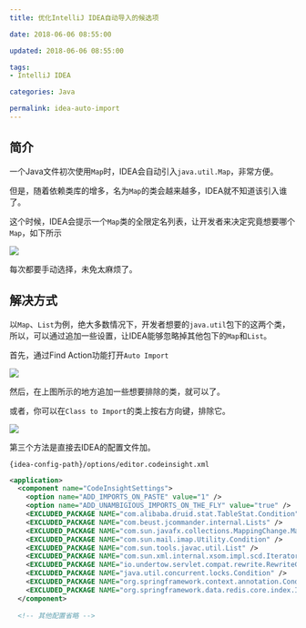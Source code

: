 ```yaml
---
title: 优化IntelliJ IDEA自动导入的候选项

date: 2018-06-06 08:55:00

updated: 2018-06-06 08:55:00

tags:
- IntelliJ IDEA

categories: Java

permalink: idea-auto-import
---
```


## 简介

一个Java文件初次使用`Map`时，IDEA会自动引入`java.util.Map`，非常方便。

但是，随着依赖类库的增多，名为`Map`的类会越来越多，IDEA就不知道该引入谁了。

这个时候，IDEA会提示一个`Map`类的全限定名列表，让开发者来决定究竟想要哪个`Map`，如下所示

![](/images/idea-auto-import-1.png)

每次都要手动选择，未免太麻烦了。



## 解决方式

以`Map`、`List`为例，绝大多数情况下，开发者想要的`java.util`包下的这两个类，所以，可以通过追加一些设置，让IDEA能够忽略掉其他包下的`Map`和`List`。



首先，通过Find Action功能打开`Auto Import`

![](/images/idea-auto-import-2.png)



然后，在上图所示的地方追加一些想要排除的类，就可以了。



或者，你可以在`Class to Import`的类上按右方向键，排除它。

![](/images/idea-auto-import-3.png)



第三个方法是直接去IDEA的配置文件加。

`{idea-config-path}/options/editor.codeinsight.xml`

~~~xml
<application>
  <component name="CodeInsightSettings">
    <option name="ADD_IMPORTS_ON_PASTE" value="1" />
    <option name="ADD_UNAMBIGIOUS_IMPORTS_ON_THE_FLY" value="true" />
    <EXCLUDED_PACKAGE NAME="com.alibaba.druid.stat.TableStat.Condition" />
    <EXCLUDED_PACKAGE NAME="com.beust.jcommander.internal.Lists" />
    <EXCLUDED_PACKAGE NAME="com.sun.javafx.collections.MappingChange.Map" />
    <EXCLUDED_PACKAGE NAME="com.sun.mail.imap.Utility.Condition" />
    <EXCLUDED_PACKAGE NAME="com.sun.tools.javac.util.List" />
    <EXCLUDED_PACKAGE NAME="com.sun.xml.internal.xsom.impl.scd.Iterators.Map" />
    <EXCLUDED_PACKAGE NAME="io.undertow.servlet.compat.rewrite.RewriteCond.Condition" />
    <EXCLUDED_PACKAGE NAME="java.util.concurrent.locks.Condition" />
    <EXCLUDED_PACKAGE NAME="org.springframework.context.annotation.Condition" />
    <EXCLUDED_PACKAGE NAME="org.springframework.data.redis.core.index.IndexDefinition.Condition" />
  </component>
  
  <!-- 其他配置省略 -->
~~~

